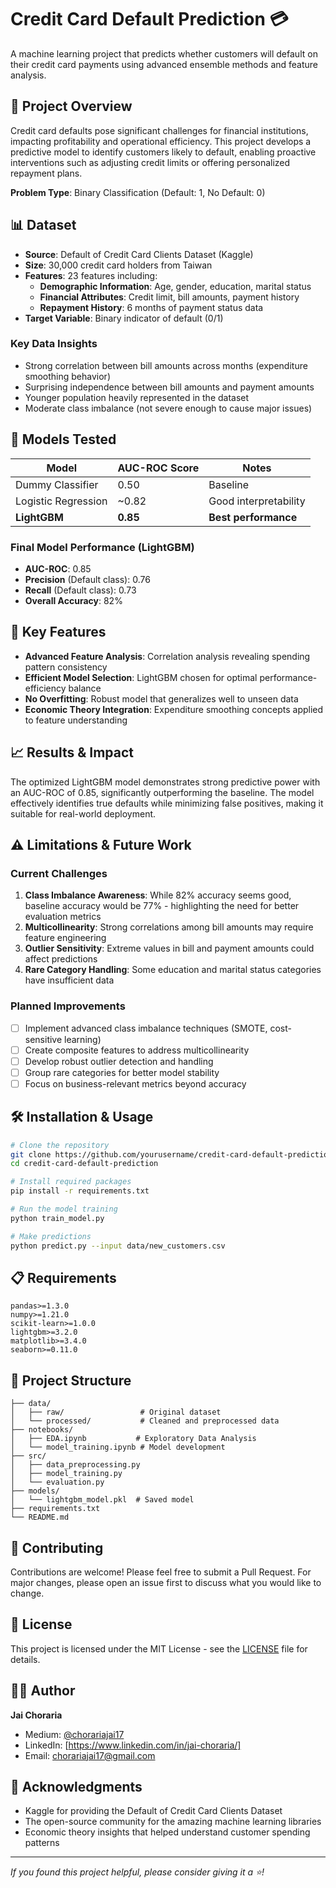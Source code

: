 # Credit Card Default Prediction 💳

A machine learning project that predicts whether customers will default on their credit card payments using advanced ensemble methods and feature analysis.

## 🎯 Project Overview

Credit card defaults pose significant challenges for financial institutions, impacting profitability and operational efficiency. This project develops a predictive model to identify customers likely to default, enabling proactive interventions such as adjusting credit limits or offering personalized repayment plans.

**Problem Type**: Binary Classification (Default: 1, No Default: 0)

## 📊 Dataset

- **Source**: Default of Credit Card Clients Dataset (Kaggle)
- **Size**: 30,000 credit card holders from Taiwan
- **Features**: 23 features including:
  - **Demographic Information**: Age, gender, education, marital status
  - **Financial Attributes**: Credit limit, bill amounts, payment history
  - **Repayment History**: 6 months of payment status data
- **Target Variable**: Binary indicator of default (0/1)

### Key Data Insights
- Strong correlation between bill amounts across months (expenditure smoothing behavior)
- Surprising independence between bill amounts and payment amounts
- Younger population heavily represented in the dataset
- Moderate class imbalance (not severe enough to cause major issues)

## 🔧 Models Tested

| Model | AUC-ROC Score | Notes |
|-------|---------------|-------|
| Dummy Classifier | 0.50 | Baseline |
| Logistic Regression | ~0.82 | Good interpretability |
| **LightGBM** | **0.85** | **Best performance** |

### Final Model Performance (LightGBM)
- **AUC-ROC**: 0.85
- **Precision** (Default class): 0.76
- **Recall** (Default class): 0.73
- **Overall Accuracy**: 82%

## 🚀 Key Features

- **Advanced Feature Analysis**: Correlation analysis revealing spending pattern consistency
- **Efficient Model Selection**: LightGBM chosen for optimal performance-efficiency balance
- **No Overfitting**: Robust model that generalizes well to unseen data
- **Economic Theory Integration**: Expenditure smoothing concepts applied to feature understanding

## 📈 Results & Impact

The optimized LightGBM model demonstrates strong predictive power with an AUC-ROC of 0.85, significantly outperforming the baseline. The model effectively identifies true defaults while minimizing false positives, making it suitable for real-world deployment.

## ⚠️ Limitations & Future Work

### Current Challenges
1. **Class Imbalance Awareness**: While 82% accuracy seems good, baseline accuracy would be 77% - highlighting the need for better evaluation metrics
2. **Multicollinearity**: Strong correlations among bill amounts may require feature engineering
3. **Outlier Sensitivity**: Extreme values in bill and payment amounts could affect predictions
4. **Rare Category Handling**: Some education and marital status categories have insufficient data

### Planned Improvements
- [ ] Implement advanced class imbalance techniques (SMOTE, cost-sensitive learning)
- [ ] Create composite features to address multicollinearity
- [ ] Develop robust outlier detection and handling
- [ ] Group rare categories for better model stability
- [ ] Focus on business-relevant metrics beyond accuracy

## 🛠️ Installation & Usage

```bash
# Clone the repository
git clone https://github.com/yourusername/credit-card-default-prediction.git
cd credit-card-default-prediction

# Install required packages
pip install -r requirements.txt

# Run the model training
python train_model.py

# Make predictions
python predict.py --input data/new_customers.csv
```

## 📋 Requirements

```
pandas>=1.3.0
numpy>=1.21.0
scikit-learn>=1.0.0
lightgbm>=3.2.0
matplotlib>=3.4.0
seaborn>=0.11.0
```

## 📂 Project Structure

```
├── data/
│   ├── raw/                 # Original dataset
│   └── processed/           # Cleaned and preprocessed data
├── notebooks/
│   ├── EDA.ipynb           # Exploratory Data Analysis
│   └── model_training.ipynb # Model development
├── src/
│   ├── data_preprocessing.py
│   ├── model_training.py
│   └── evaluation.py
├── models/
│   └── lightgbm_model.pkl  # Saved model
├── requirements.txt
└── README.md
```

## 🤝 Contributing

Contributions are welcome! Please feel free to submit a Pull Request. For major changes, please open an issue first to discuss what you would like to change.

## 📝 License

This project is licensed under the MIT License - see the [LICENSE](LICENSE) file for details.

## 👨‍💻 Author

**Jai Choraria**
- Medium: [@chorariajai17](https://medium.com/@chorariajai17)
- LinkedIn: [https://www.linkedin.com/in/jai-choraria/]
- Email: chorariajai17@gmail.com

## 🙏 Acknowledgments

- Kaggle for providing the Default of Credit Card Clients Dataset
- The open-source community for the amazing machine learning libraries
- Economic theory insights that helped understand customer spending patterns

---

*If you found this project helpful, please consider giving it a ⭐!*
